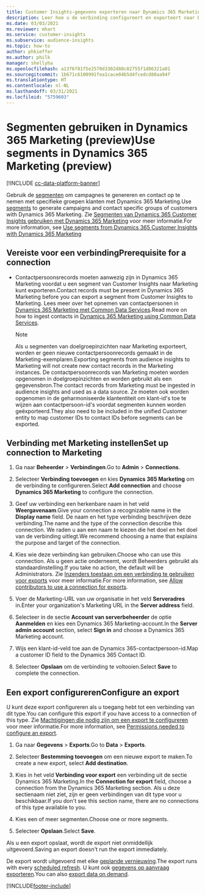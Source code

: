 ```yaml
---
title: Customer Insights-gegevens exporteren naar Dynamics 365 Marketing
description: Leer hoe u de verbinding configureert en exporteert naar Dynamics 365 Marketing.
ms.date: 03/03/2021
ms.reviewer: mhart
ms.service: customer-insights
ms.subservice: audience-insights
ms.topic: how-to
author: phkieffer
ms.author: philk
manager: shellyha
ms.openlocfilehash: a13f6f81f5e2570d3302d88c02755f1d86321a01
ms.sourcegitcommit: 1b671c6100991fea1cace04b5d4fcedcd88aa94f
ms.translationtype: HT
ms.contentlocale: nl-NL
ms.lasthandoff: 03/31/2021
ms.locfileid: "5759603"
---
```

# <a name="use-segments-in-dynamics-365-marketing-preview"></a><span data-ttu-id="08827-103">Segmenten gebruiken in Dynamics 365 Marketing (preview)</span><span class="sxs-lookup"><span data-stu-id="08827-103">Use segments in Dynamics 365 Marketing (preview)</span></span>

[!INCLUDE [cc-data-platform-banner](../includes/cc-data-platform-banner.md)]

<span data-ttu-id="08827-104">Gebruik de [segmenten](segments.md) om campagnes te genereren en contact op te nemen met specifieke groepen klanten met Dynamics 365 Marketing.</span><span class="sxs-lookup"><span data-stu-id="08827-104">Use [segments](segments.md) to generate campaigns and contact specific groups of customers with Dynamics 365 Marketing.</span></span> <span data-ttu-id="08827-105">Zie [Segmenten van Dynamics 365 Customer Insights gebruiken met Dynamics 365 Marketing](/dynamics365/marketing/customer-insights-segments) voor meer informatie.</span><span class="sxs-lookup"><span data-stu-id="08827-105">For more information, see [Use segments from Dynamics 365 Customer Insights with Dynamics 365 Marketing](/dynamics365/marketing/customer-insights-segments)</span></span>

## <a name="prerequisite-for-a-connection"></a><span data-ttu-id="08827-106">Vereiste voor een verbinding</span><span class="sxs-lookup"><span data-stu-id="08827-106">Prerequisite for a connection</span></span>

- <span data-ttu-id="08827-107">Contactpersoonsrecords moeten aanwezig zijn in Dynamics 365 Marketing voordat u een segment van Customer Insights naar Marketing kunt exporteren.</span><span class="sxs-lookup"><span data-stu-id="08827-107">Contact records must be present in Dynamics 365 Marketing before you can export a segment from Customer Insights to Marketing.</span></span> <span data-ttu-id="08827-108">Lees meer over het opnemen van contactpersonen in [Dynamics 365 Marketing met Common Data Services](connect-power-query.md)​.</span><span class="sxs-lookup"><span data-stu-id="08827-108">Read more on how to ingest contacts in [Dynamics 365 Marketing using Common Data Services](connect-power-query.md).</span></span>

  > [!NOTE]
  > <span data-ttu-id="08827-109">Als u segmenten van doelgroepinzichten naar Marketing exporteert, worden er geen nieuwe contactpersoonrecords gemaakt in de Marketing-exemplaren.</span><span class="sxs-lookup"><span data-stu-id="08827-109">Exporting segments from audience insights to Marketing will not create new contact records in the Marketing instances.</span></span> <span data-ttu-id="08827-110">De contactpersoonrecords van Marketing moeten worden opgenomen in doelgroepinzichten en worden gebruikt als een gegevensbron.</span><span class="sxs-lookup"><span data-stu-id="08827-110">The contact records from Marketing must be ingested in audience insights and used as a data source.</span></span> <span data-ttu-id="08827-111">Ze moeten ook worden opgenomen in de geharmoniseerde klantentiteit om klant-id's toe te wijzen aan contactpersoon-id's voordat segmenten kunnen worden geëxporteerd.</span><span class="sxs-lookup"><span data-stu-id="08827-111">They also need to be included in the unified Customer entity to map customer IDs to contact IDs before segments can be exported.</span></span>

## <a name="set-up-connection-to-marketing"></a><span data-ttu-id="08827-112">Verbinding met Marketing instellen</span><span class="sxs-lookup"><span data-stu-id="08827-112">Set up connection to Marketing</span></span>

1. <span data-ttu-id="08827-113">Ga naar **Beheerder** > **Verbindingen**.</span><span class="sxs-lookup"><span data-stu-id="08827-113">Go to **Admin** > **Connections**.</span></span>

1. <span data-ttu-id="08827-114">Selecteer **Verbinding toevoegen** en kies **Dynamics 365 Marketing** om de verbinding te configureren.</span><span class="sxs-lookup"><span data-stu-id="08827-114">Select **Add connection** and choose **Dynamics 365 Marketing** to configure the connection.</span></span>

1. <span data-ttu-id="08827-115">Geef uw verbinding een herkenbare naam in het veld **Weergavenaam**.</span><span class="sxs-lookup"><span data-stu-id="08827-115">Give your connection a recognizable name in the **Display name** field.</span></span> <span data-ttu-id="08827-116">De naam en het type verbinding beschrijven deze verbinding.</span><span class="sxs-lookup"><span data-stu-id="08827-116">The name and the type of the connection describe this connection.</span></span> <span data-ttu-id="08827-117">We raden u aan een naam te kiezen die het doel en het doel van de verbinding uitlegt.</span><span class="sxs-lookup"><span data-stu-id="08827-117">We recommend choosing a name that explains the purpose and target of the connection.</span></span>

1. <span data-ttu-id="08827-118">Kies wie deze verbinding kan gebruiken.</span><span class="sxs-lookup"><span data-stu-id="08827-118">Choose who can use this connection.</span></span> <span data-ttu-id="08827-119">Als u geen actie onderneemt, wordt Beheerders gebruikt als standaardinstelling.</span><span class="sxs-lookup"><span data-stu-id="08827-119">If you take no action, the default will be Administrators.</span></span> <span data-ttu-id="08827-120">Zie [Inzenders toestaan om een verbinding te gebruiken voor exports](connections.md#allow-contributors-to-use-a-connection-for-exports) voor meer informatie.</span><span class="sxs-lookup"><span data-stu-id="08827-120">For more information, see [Allow contributors to use a connection for exports](connections.md#allow-contributors-to-use-a-connection-for-exports).</span></span>

1. <span data-ttu-id="08827-121">Voer de Marketing-URL van uw organisatie in het veld **Serveradres** in.</span><span class="sxs-lookup"><span data-stu-id="08827-121">Enter your organization's Marketing URL in the **Server address** field.</span></span>

1. <span data-ttu-id="08827-122">Selecteer in de sectie **Account van serverbeheerder** de optie **Aanmelden** en kies een Dynamics 365 Marketing-account.</span><span class="sxs-lookup"><span data-stu-id="08827-122">In the **Server admin account** section, select **Sign in** and choose a Dynamics 365 Marketing account.</span></span>

1. <span data-ttu-id="08827-123">Wijs een klant-id-veld toe aan de Dynamics 365-contactpersoon-id.</span><span class="sxs-lookup"><span data-stu-id="08827-123">Map a customer ID field to the Dynamics 365 Contact ID.</span></span>

1. <span data-ttu-id="08827-124">Selecteer **Opslaan** om de verbinding te voltooien.</span><span class="sxs-lookup"><span data-stu-id="08827-124">Select **Save** to complete the connection.</span></span> 

## <a name="configure-an-export"></a><span data-ttu-id="08827-125">Een export configureren</span><span class="sxs-lookup"><span data-stu-id="08827-125">Configure an export</span></span>

<span data-ttu-id="08827-126">U kunt deze export configureren als u toegang hebt tot een verbinding van dit type.</span><span class="sxs-lookup"><span data-stu-id="08827-126">You can configure this export if you have access to a connection of this type.</span></span> <span data-ttu-id="08827-127">Zie [Machtigingen die nodig zijn om een export te configureren](export-destinations.md#set-up-a-new-export) voor meer informatie.</span><span class="sxs-lookup"><span data-stu-id="08827-127">For more information, see [Permissions needed to configure an export](export-destinations.md#set-up-a-new-export).</span></span>

1. <span data-ttu-id="08827-128">Ga naar **Gegevens** > **Exports**.</span><span class="sxs-lookup"><span data-stu-id="08827-128">Go to **Data** > **Exports**.</span></span>

1. <span data-ttu-id="08827-129">Selecteer **Bestemming toevoegen** om een nieuwe export te maken.</span><span class="sxs-lookup"><span data-stu-id="08827-129">To create a new export, select **Add destination**.</span></span>

1. <span data-ttu-id="08827-130">Kies in het veld **Verbinding voor export** een verbinding uit de sectie Dynamics 365 Marketing.</span><span class="sxs-lookup"><span data-stu-id="08827-130">In the **Connection for export** field, choose a connection from the Dynamics 365 Marketing section.</span></span> <span data-ttu-id="08827-131">Als u deze sectienaam niet ziet, zijn er geen verbindingen van dit type voor u beschikbaar.</span><span class="sxs-lookup"><span data-stu-id="08827-131">If you don't see this section name, there are no connections of this type available to you.</span></span>

1. <span data-ttu-id="08827-132">Kies een of meer segmenten.</span><span class="sxs-lookup"><span data-stu-id="08827-132">Choose one or more segments.</span></span>

1. <span data-ttu-id="08827-133">Selecteer **Opslaan**.</span><span class="sxs-lookup"><span data-stu-id="08827-133">Select **Save**.</span></span>

<span data-ttu-id="08827-134">Als u een export opslaat, wordt de export niet onmiddellijk uitgevoerd.</span><span class="sxs-lookup"><span data-stu-id="08827-134">Saving an export doesn't run the export immediately.</span></span>

<span data-ttu-id="08827-135">De export wordt uitgevoerd met elke [geplande vernieuwing](system.md#schedule-tab).</span><span class="sxs-lookup"><span data-stu-id="08827-135">The export runs with every [scheduled refresh](system.md#schedule-tab).</span></span> <span data-ttu-id="08827-136">U kunt ook [gegevens op aanvraag exporteren](export-destinations.md#run-exports-on-demand).</span><span class="sxs-lookup"><span data-stu-id="08827-136">You can also [export data on demand](export-destinations.md#run-exports-on-demand).</span></span> 

[!INCLUDE[footer-include](../includes/footer-banner.md)]
